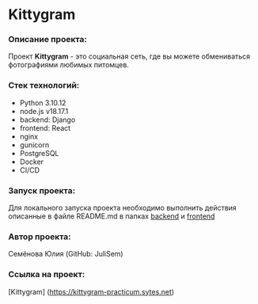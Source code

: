 # Kittygram
### Описание проекта:

Проект **Kittygram** - это социальная сеть, где вы можете обмениваться фотографиями любимых питомцев.

### Стек технологий:

- Python 3.10.12
- node.js v18.17.1
- backend: Django
- frontend: React
- nginx
- gunicorn
- PostgreSQL
- Docker
- CI/CD

### Запуск проекта:

Для локального запуска проекта необходимо выполнить действия описанные в файле README.md в папках [backend](https://github.com/JuliSem/kittygram_final/blob/main/backend/README.md) и [frontend](https://github.com/JuliSem/kittygram_final/blob/main/frontend/README.md)

### Автор проекта:

Семёнова Юлия (GitHub: JuliSem)

### Ссылка на проект:

[Kittygram] (https://kittygram-practicum.sytes.net)
